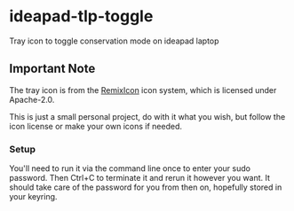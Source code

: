 # ideapad-tlp-toggle

 Tray icon to toggle conservation mode on ideapad laptop

## Important Note

The tray icon is from the [RemixIcon](https://github.com/Remix-Design/RemixIcon) icon system, which is licensed under Apache-2.0.

This is just a small personal project, do with it what you wish, but follow the icon license or make your own icons if needed.

### Setup

You'll need to run it via the command line once to enter your sudo password. Then Ctrl+C to terminate it and rerun it however you want. It should take care of the password for you from then on, hopefully stored in your keyring.
